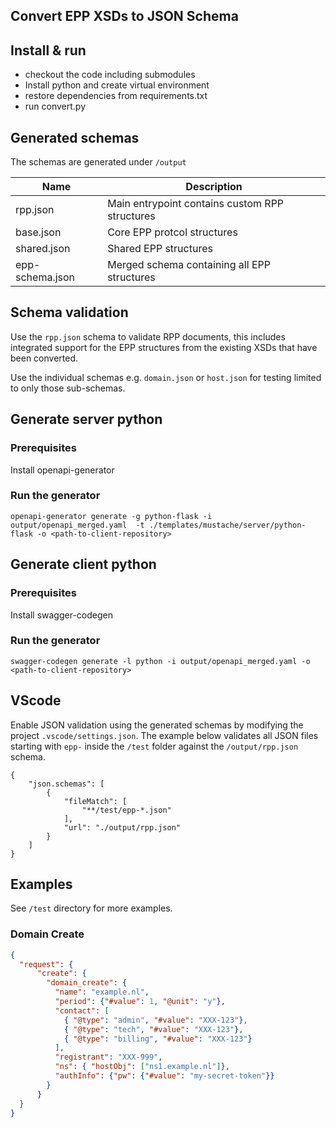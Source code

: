 ## Convert EPP XSDs to JSON Schema

## Install & run

- checkout the code including submodules
- Install python and create virtual environment
- restore dependencies from requirements.txt
- run convert.py

## Generated schemas

The schemas are generated under `/output`

| Name  | Description  |
|---|---|
| rpp.json  | Main entrypoint contains custom RPP structures  |
| base.json | Core EPP protcol structures
| shared.json | Shared EPP structures
| epp-schema.json  | Merged schema containing all EPP structures

## Schema validation

Use the `rpp.json` schema to validate RPP documents, this includes integrated support for the EPP structures from the existing XSDs that have been converted.  

Use the individual schemas e.g. `domain.json` or `host.json` for testing limited to only those sub-schemas. 

## Generate server python

### Prerequisites
Install openapi-generator

### Run the generator
```
openapi-generator generate -g python-flask -i output/openapi_merged.yaml  -t ./templates/mustache/server/python-flask -o <path-to-client-repository>
```

## Generate client python

### Prerequisites
Install swagger-codegen

### Run the generator
```
swagger-codegen generate -l python -i output/openapi_merged.yaml -o <path-to-client-repository>
```

## VScode

Enable JSON validation using the generated schemas by modifying the project `.vscode/settings.json`. The example below validates all 
JSON files starting with `epp-` inside the `/test` folder against the `/output/rpp.json` schema.

```
{
    "json.schemas": [
        {
            "fileMatch": [
                "**/test/epp-*.json"
            ],
            "url": "./output/rpp.json"
        }
    ]
}
```

## Examples

See `/test` directory for more examples.

### Domain Create

```json
{
  "request": {
      "create": {
        "domain_create": {
          "name": "example.nl",
          "period": {"#value": 1, "@unit": "y"},
          "contact": [
            { "@type": "admin", "#value": "XXX-123"},
            { "@type": "tech", "#value": "XXX-123"},
            { "@type": "billing", "#value": "XXX-123"}
          ],
          "registrant": "XXX-999",
          "ns": { "hostObj": ["ns1.example.nl"]},
          "authInfo": {"pw": {"#value": "my-secret-token"}}
        }
      }
  }
}
```